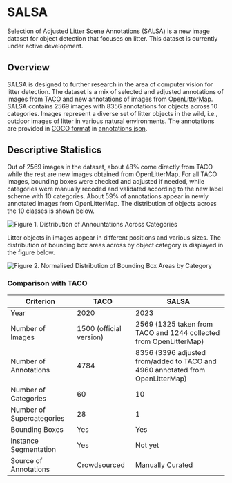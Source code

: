 # SALSA
Selection of Adjusted Litter Scene Annotations (SALSA) is a new image dataset for object detection that focuses on litter. This dataset is currently under active development.

## Overview

SALSA is designed to further research in the area of computer vision for litter detection. The dataset is a mix of selected and adjusted annotations of images from [TACO](http://tacodataset.org) and new annotations of images from [OpenLitterMap](https://openlittermap.com). SALSA contains 2569 images with 8356 annotations for objects across 10 categories. Images represent a diverse set of litter objects in the wild, i.e., outdoor images of litter in various natural environments. The annotations are provided in [COCO format](https://cocodataset.org/#format-data) in [annotations.json](annotations.json).

## Descriptive Statistics

Out of 2569 images in the dataset, about 48% come directly from TACO while the rest are new images obtained from OpenLitterMap. For all TACO images, bounding boxes were checked and adjusted if needed, while categories were manually recoded and validated according to the new label scheme with 10 categories. About 59% of annotations appear in newly annotated images from OpenLitterMap. The distribution of objects across the 10 classes is shown below.

![Figure 1. Distribution of Annountations Across Categories](https://github.com/alinacherkas/salsa/assets/51997505/cae06bd9-aec8-4e81-ad2f-afdca7a748aa)

Litter objects in images appear in different positions and various sizes. The distribution of bounding box areas across by object category is displayed in the figure below.

![Figure 2. Normalised Distribution of Bounding Box Areas by Category](https://github.com/alinacherkas/salsa/assets/51997505/ad74c5d0-5cc7-4cff-8ca3-8ef07e180c3c)


### Comparison with TACO

| Criterion | TACO  | SALSA |
| - | ------------- | ------------- |
|Year| 2020  | 2023  |
|Number of Images| 1500 (official version)  | 2569 (1325 taken from TACO and 1244 collected from OpenLitterMap)  |
|Number of Annotations|4784|8356 (3396 adjusted from/added to TACO and 4960 annotated from OpenLitterMap)|
|Number of Categories|60|10|
|Number of Supercategories|28|1|
|Bounding Boxes|Yes|Yes|
|Instance Segmentation|Yes|Not yet|
|Source of Annotations|Crowdsourced|Manually Curated|
